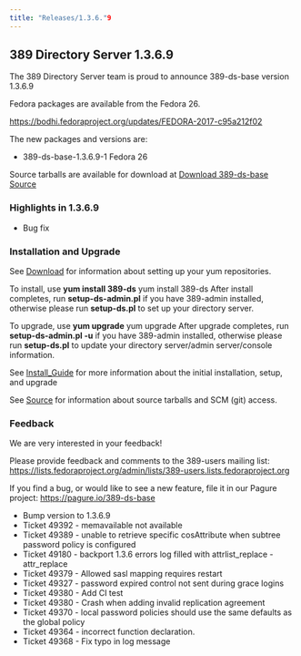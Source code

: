 ```yaml
---
title: "Releases/1.3.6."9
---
```

389 Directory Server 1.3.6.9
-----------------------------

The 389 Directory Server team is proud to announce 389-ds-base version 1.3.6.9

Fedora packages are available from the Fedora 26.

<https://bodhi.fedoraproject.org/updates/FEDORA-2017-c95a212f02>


The new packages and versions are:

-   389-ds-base-1.3.6.9-1  Fedora 26

Source tarballs are available for download at [Download 389-ds-base Source](https://releases.pagure.org/389-ds-base/389-ds-base-1.3.6.9.tar.bz2)

### Highlights in 1.3.6.9

- Bug fix

### Installation and Upgrade 
See [Download](../download.html) for information about setting up your yum repositories.

To install, use **yum install 389-ds** yum install 389-ds After install completes, run **setup-ds-admin.pl** if you have 389-admin installed, otherwise please run **setup-ds.pl** to set up your directory server.

To upgrade, use **yum upgrade** yum upgrade After upgrade completes, run **setup-ds-admin.pl -u** if you have 389-admin installed, otherwise please run **setup-ds.pl** to update your directory server/admin server/console information.

See [Install\_Guide](../legacy/install-guide.html) for more information about the initial installation, setup, and upgrade

See [Source](../development/source.html) for information about source tarballs and SCM (git) access.

### Feedback

We are very interested in your feedback!

Please provide feedback and comments to the 389-users mailing list: <https://lists.fedoraproject.org/admin/lists/389-users.lists.fedoraproject.org>

If you find a bug, or would like to see a new feature, file it in our Pagure project: <https://pagure.io/389-ds-base>

- Bump version to 1.3.6.9
- Ticket 49392 - memavailable not available
- Ticket 49389 - unable to retrieve specific cosAttribute when subtree password policy is configured
- Ticket 49180 - backport 1.3.6 errors log filled with attrlist\_replace - attr\_replace
- Ticket 49379 - Allowed sasl mapping requires restart
- Ticket 49327 - password expired control not sent during grace logins
- Ticket 49380 - Add CI test
- Ticket 49380 - Crash when adding invalid replication agreement
- Ticket 49370 - local password policies should use the same defaults as the global policy
- Ticket 49364 - incorrect function declaration.
- Ticket 49368 - Fix typo in log message

